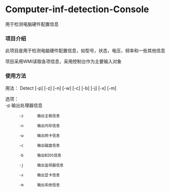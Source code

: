 # Computer-inf-detection-Console
用于检测电脑硬件配置信息

### 项目介绍

此项目是用于检测电脑硬件配置信息，如型号，状态，电压，频率和一些其他信息

项目采用WMI读取各项信息，采用控制台作为主要输入对象

### 使用方法

用法：    Detect [-p] [-z] [-n] [-w] [-c] [-b] [-j] [-x] [-m]



选项：    
          -p      输出处理器信息

          -z      输出主板信息
          
          -n      输出内存信息
          
          -w      输出网卡信息
          
          -c      输出磁盘信息
          
          -b      输出BIOS信息
          
          -j      输出监视器信息
          
          -x      输出显卡信息
          
          -m      输出系统信息
          
